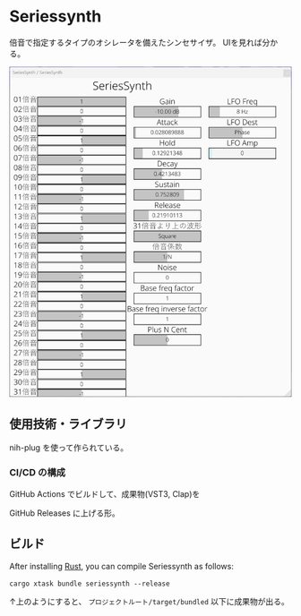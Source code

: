 # Seriessynth

倍音で指定するタイプのオシレータを備えたシンセサイザ。
UIを見れば分かる。

<img width="600" src="./readme_assets/img.png">

## 使用技術・ライブラリ

nih-plug を使って作られている。

### CI/CD の構成

GitHub Actions でビルドして、成果物(VST3, Clap)を

GitHub Releases に上げる形。

## ビルド

After installing [Rust](https://rustup.rs/), you can compile Seriessynth as follows:

```shell
cargo xtask bundle seriessynth --release
```

↑上のようにすると、 `プロジェクトルート/target/bundled` 以下に成果物が出る。
